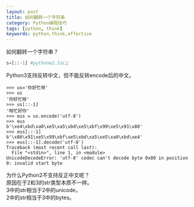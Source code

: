```yaml
---
layout: post
title: 如何翻转一个字符串
category: Python编程技巧
tags: [python, think]
keywords: python,think,effective
---
```


如何翻转一个字符串？

```python
s=[::-1] #pythone2.3以上
```

Python3支持反转中文，但不能反转encode后的中文。


```
>>> us='你好忙呀'
>>> us
'你好忙呀'
>>> us[::-1]
'呀忙好你'
>>> eus = us.encode('utf-8')
>>> eus
b'\xe4\xbd\xa0\xe5\xa5\xbd\xe5\xbf\x99\xe5\x91\x80'
>>> eus[::-1]
b'\x80\x91\xe5\x99\xbf\xe5\xbd\xa5\xe5\xa0\xbd\xe4'
>>> eus[::-1].decode('utf-8')
Traceback (most recent call last):
  File "<stdin>", line 1, in <module>
UnicodeDecodeError: 'utf-8' codec can't decode byte 0x80 in position 0: invalid start byte
```


为什么Python2不支持反正中文呢？  
原因在于2和3的str类型本质不一样。  
3中的str相当于2中的unicode，  
2中的str相当于3中的bytes。

